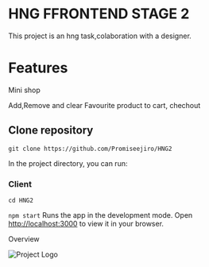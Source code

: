 # HNG FFRONTEND STAGE 2

This project is an hng task,colaboration with a designer.

# Features

Mini shop

Add,Remove and clear Favourite product to cart, chechout

## Clone repository

`git clone https://github.com/Promiseejiro/HNG2`

In the project directory, you can run:

### Client

`cd HNG2`

`npm start`
Runs the app in the development mode.
Open [http://localhost:3000](http://localhost:3000) to view it in your browser.

Overview

![Project Logo](https://res.cloudinary.com/dxqg5hify/image/upload/v1720469928/screenshot_wnvf4x.png)
